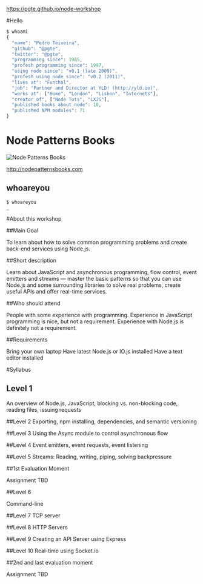 https://pgte.github.io/node-workshop


#Hello

```js
$ whoami
{
  "name": "Pedro Teixeira",
  "github": "@pgte",
  "twitter": "@pgte",
  "programming since": 1985,
  "profesh programming since": 1997,
  "using node since": "v0.1 (late 2009)",
  "profesh using node since": "v0.2 (2011)",
  "lives at": "Funchal",
  "job": "Partner and Director at YLD! (http://yld.io)",
  "works at": ["Home", "London", "Lisbon", "Internets"],
  "creator of", ["Node Tuts", "LXJS"],
  "published books about node": 10,
  "published NPM modules": 71
}
```


# Node Patterns Books

![Node Patterns Books](images/node-patterns.png)

http://nodepatternsbooks.com


## whoareyou

```
$ whoareyou
_
```



#About this workshop


##Main Goal

To learn about how to solve common programming problems and create back-end services using Node.js.


##Short description

Learn about JavaScript and asynchronous programming, flow control, event emitters and streams — master the basic patterns so that you can use Node.js and some surrounding libraries to solve real problems, create useful APIs and offer real-time services.


##Who should attend

People with some experience with programming. Experience in JavaScript programming is nice, but not a requirement. Experience with Node.js is definitely not a requirement.


##Requirements

Bring your own laptop
Have latest Node.js or IO.js installed
Have a text editor installed



#Syllabus


## Level 1

An overview of Node.js, JavaScript, blocking vs. non-blocking code, reading files, issuing requests


##Level 2
Exporting, npm installing, dependencies, and semantic versioning


##Level 3
Using the Async module to control asynchronous flow


##Level 4
Event emitters, event requests, event listening


##Level 5
Streams: Reading, writing, piping, solving backpressure


##1st Evaluation Moment

Assignment TBD


##Level 6

Command-line


##Level 7
TCP server


##Level 8
HTTP Servers


##Level 9
Creating an API Server using Express


##Level 10
Real-time using Socket.io


##2nd and last evaluation moment

Assignment TBD

